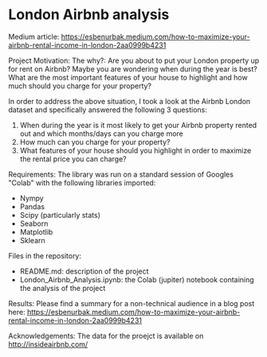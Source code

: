 # London Airbnb analysis
Medium article: https://esbenurbak.medium.com/how-to-maximize-your-airbnb-rental-income-in-london-2aa0999b4231

Project Motivation:
The why?: Are you about to put your London property up for rent on Airbnb? Maybe you are wondering when during the year is best? What are the most important features of your house to highlight and how much should you charge for your property?

In order to address the above situation, I took a look at the Airbnb London dataset and specifically answered the following 3 questions:
1. When during the year is it most likely to get your Airbnb property rented out and which months/days can you charge more
2. How much can you charge for your property?
3. What features of your house should you highlight in order to maximize the rental price you can charge?

Requirements:
The library was run on a standard session of Googles "Colab" with the following libraries imported:
- Nympy
- Pandas
- Scipy (particularly stats)
- Seaborn
- Matplotlib
- Sklearn

Files in the repository:
- README.md: description of the project
- London_Airbnb_Analysis.ipynb: the Colab (jupiter) notebook containing the analysis of the project

Results:
Please find a summary for a non-technical audience in a blog post here: https://esbenurbak.medium.com/how-to-maximize-your-airbnb-rental-income-in-london-2aa0999b4231

Acknowledgements:
The data for the proejct is available on http://insideairbnb.com/ 











